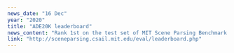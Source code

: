 ```yaml
---
news_date: "16 Dec"
year: "2020"
title: "ADE20K leaderboard"
news_content: "Rank 1st on the test set of MIT Scene Parsing Benchmark ADE20K"
link: "http://sceneparsing.csail.mit.edu/eval/leaderboard.php"
---
```

